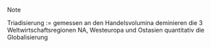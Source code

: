 > [!Note]
Triadisierung := gemessen an den Handelsvolumina deminieren die 3 Weltwirtschaftsregionen NA, Westeuropa und Ostasien quantitativ die Globalisierung
<!--SR:!2024-10-21,16,290-->